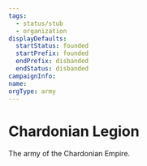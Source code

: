 ```yaml
---
tags:
  - status/stub
  - organization
displayDefaults:
  startStatus: founded
  startPrefix: founded
  endPrefix: disbanded
  endStatus: disbanded
campaignInfo: 
name: 
orgType: army
---
```


# Chardonian Legion

The army of the Chardonian Empire.
